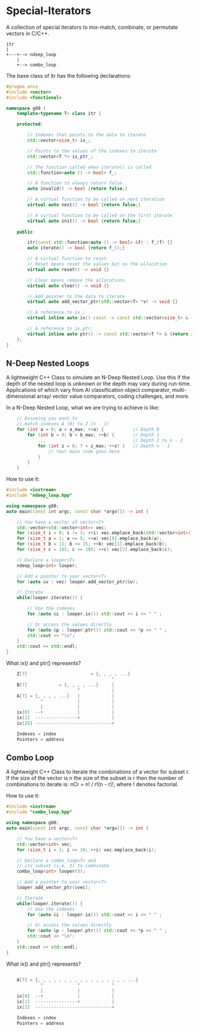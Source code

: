 # Special-Iterators
A collection of special iterators to mix-match, combinate, or permutate vectors in C/C++. 

    itr
    |
    +---+--> ndeep_loop
        |
        +--> combo_loop 

The base class of itr has the following declarations:

```c++
#pragma once
#include <vector>
#include <functional>

namespace g80 {
    template<typename T> class itr {

    protected:

        // Indexes that points to the data to iterate
        std::vector<size_t> ix_;

        // Points to the values of the indexes to iterate
        std::vector<T *> ix_ptr_;

        // The function called when iterate() is called
        std::function<auto () -> bool> f_;

        // A function to always return false
        auto invalid() -> bool {return false;}

        // A virtual function to be called on next iteration
        virtual auto next() -> bool {return false;}

        // A virtual function to be called on the first iterate
        virtual auto init() -> bool {return false;}    
    
    public:

        itr(const std::function<auto () -> bool> &f) : f_(f) {}
        auto iterate() -> bool {return f_();}

        // A virtual function to reset. 
        // Reset means reset the values but no the allocation
        virtual auto reset() -> void {}

        // Clear means remove the allocations
        virtual auto clear() -> void {}

        // Add pointer to the data to iterate
        virtual auto add_vector_ptr(std::vector<T> *v) -> void {}

        // A reference to ix_;
        virtual inline auto ix() const -> const std::vector<size_t> & {return ix_;}

        // A reference to ix_ptr;
        virtual inline auto ptr() -> const std::vector<T *> & {return ix_ptr_;}        
    };
}
```

N-Deep Nested Loops
---
A lightweight C++ Class to simulate an N-Deep Nested Loop. Use this if the depth of the nested loop is unknown or the depth may vary during run-time. Applications of which vary from AI classification object comparator, multi-dimensional array/ vector value comparators, coding challenges, and more.

In a N-Deep Nested Loop, what we are trying to achieve is like:

```c++
    // Assuming you want to 
    // match indexes A (0) to Z (n - 1)
    for (int a = 0; a < a_max; ++a) {           // Depth 0
        for (int b = 0; b < b_max; ++b) {       // Depth 1
            ...                                 // Depth 2 to n - 2
            for (int z = 0; ? < z_max; ++z) {   // Depth n - 1
                // Your main code goes here
            }
        } 
    }
```

How to use it:

```c++
#include <iostream>
#include "ndeep_loop.hpp"

using namespace g80;
auto main(const int argc, const char *argv[]) -> int {

    // You have a vector of vector<T>
    std::vector<std::vector<int>> vec;
    for (size_t i = 0; i != 3; ++i) vec.emplace_back(std::vector<int>());
    for (size_t a = 1; a <= 5; ++a) vec[0].emplace_back(a);
    for (size_t b = 11; b <= 15; ++b) vec[1].emplace_back(b);
    for (size_t c = 101; c <= 105; ++c) vec[2].emplace_back(c);

    // Declare a looper<T>
    ndeep_loop<int> looper;

    // Add a pointer to your vector<T>
    for (auto &v : vec) looper.add_vector_ptr(&v);

    // Iterate
    while(looper.iterate()) {

        // Use the indexes
        for (auto &i : looper.ix()) std::cout << i << " " ;

        // Or access the values directly
        for (auto &p : looper.ptr()) std::cout << *p << " " ;
        std::cout << "\n";
    }
    std::cout << std::endl;
}
```

What ix() and ptr() represents?
```c++
    Z[?]                        = {, , , , ...}
                                        ^
    B[?]            = {, , , , ...}     |
                           ^            |
    A[?] = {, , , , ...}   |            |
             ^             |            |
             |             |            |
    ix[0]  --+             |            |
    ix[1]  ----------------+            |
    ix[25] -----------------------------+

    Indexes = index
    Pointers = address
```

Combo Loop
---
A lightweight C++ Class to iterate the combinations of a vector for subset r. If the size of the vector is n the size of the subset is r then the number of combinations to iterate is: nCr = n! / r!(n - r)!, where ! denotes factorial.

How to use it:
```c++
#include <iostream>
#include "combo_loop.hpp"

using namespace g80;
auto main(const int argc, const char *argv[]) -> int {

    // You have a vector<T>
    std::vector<int> vec;
    for (size_t i = 1; i <= 10; ++i) vec.emplace_back(i);

    // Declare a combo_loop<T> and 
    // its subset (i.e, 3) to combinate
    combo_loop<int> looper(3);

    // Add a pointer to your vector<T>
    looper.add_vector_ptr(&vec);

    // Iterate
    while(looper.iterate()) {
        // Use the indexes
        for (auto &i : looper.ix()) std::cout << i << " " ;

        // Or access the values directly
        for (auto &p : looper.ptr()) std::cout << *p << " " ;
        std::cout << "\n";
    }
    std::cout << std::endl;
}
```

What ix() and ptr() represents?
```c++

    A[?] = {, , , , , , , , , , , , , , , , , ...}
             ^             ^            ^
             |             |            |
    ix[0]  --+             |            |
    ix[1]  ----------------+            |
    ix[2]  -----------------------------+

    Indexes = index
    Pointers = address
```